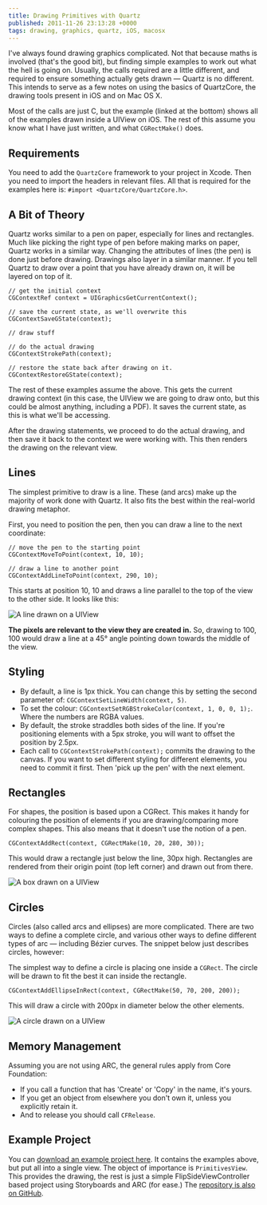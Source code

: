 ```yaml
---
title: Drawing Primitives with Quartz
published: 2011-11-26 23:13:28 +0000
tags: drawing, graphics, quartz, iOS, macosx
---
```


I've always found drawing graphics complicated. Not that because maths is involved (that's the good bit), but finding simple examples to work out what the hell is going on. Usually, the calls required are a little different, and required to ensure something actually gets drawn &mdash; Quartz is no different. This intends to serve as a few notes on using the basics of QuartzCore, the drawing tools present in iOS and on Mac OS X. 

Most of the calls are just C, but the example (linked at the bottom) shows all of the examples drawn inside a UIView on iOS. The rest of this assume you know what I have just written, and what `CGRectMake()` does. 

## Requirements

You need to add the `QuartzCore` framework to your project in Xcode. Then you need to import the headers in relevant files. All that is required for the examples here is: `#import <QuartzCore/QuartzCore.h>`.

## A Bit of Theory

Quartz works similar to a pen on paper, especially for lines and rectangles. Much like picking the right type of pen before making marks on paper, Quartz works in a similar way. Changing the attributes of lines (the pen) is done just before drawing. Drawings also layer in a similar manner. If you tell Quartz to draw over a point that you have already drawn on, it will be layered on top of it.

    // get the initial context
    CGContextRef context = UIGraphicsGetCurrentContext();
    
    // save the current state, as we'll overwrite this
    CGContextSaveGState(context);
    
    // draw stuff
    
    // do the actual drawing
    CGContextStrokePath(context);
    
    // restore the state back after drawing on it.
    CGContextRestoreGState(context);

The rest of these examples assume the above. This gets the current drawing context (in this case, the UIView we are going to draw onto, but this could be almost anything, including a PDF). It saves the current state, as this is what we'll be accessing.

After the drawing statements, we proceed to do the actual drawing, and then save it back to the context we were working with. This then renders the drawing on the relevant view.

## Lines

The simplest primitive to draw is a line. These (and arcs) make up the majority of work done with Quartz. It also fits the best within the real-world drawing metaphor.

First, you need to position the pen, then you can draw a line to the next coordinate:

    // move the pen to the starting point
    CGContextMoveToPoint(context, 10, 10);

    // draw a line to another point
    CGContextAddLineToPoint(context, 290, 10);

This starts at position 10, 10 and draws a line parallel to the top of the view to the other side. It looks like this:

![A line drawn on a UIView](https://nickcharlton.net/resources/drawing-primitives/line.png)

**The pixels are relevant to the view they are created in.** So, drawing to 100, 100 would draw a line at a 45&deg; angle pointing down towards the middle of the view.

## Styling

* By default, a line is 1px thick. You can change this by setting the second parameter of: `CGContextSetLineWidth(context, 5)`.
* To set the colour: `CGContextSetRGBStrokeColor(context, 1, 0, 0, 1);`. Where the numbers are RGBA values.
* By default, the stroke straddles both sides of the line. If you're positioning elements with a 5px stroke, you will want to offset the position by 2.5px.
* Each call to `CGContextStrokePath(context);` commits the drawing to the canvas. If you want to set different styling for different elements, you need to commit it first. Then 'pick up the pen' with the next element.

## Rectangles

For shapes, the position is based upon a CGRect. This makes it handy for colouring the position of elements if you are drawing/comparing more complex shapes. This also means that it doesn't use the notion of a pen.

    CGContextAddRect(context, CGRectMake(10, 20, 280, 30));

This would draw a rectangle just below the line, 30px high. Rectangles are rendered from their origin point (top left corner) and drawn out from there. 

![A box drawn on a UIView](https://nickcharlton.net/resources/drawing-primitives/box.png)

## Circles

Circles (also called arcs and ellipses) are more complicated. There are two ways to define a complete circle, and various other ways to define different types of arc &mdash; including Bézier curves. The snippet below just describes circles, however:

The simplest way to define a circle is placing one inside a `CGRect`. The circle will be drawn to fit the best it can inside the rectangle.

    CGContextAddEllipseInRect(context, CGRectMake(50, 70, 200, 200));

This will draw a circle with 200px in diameter below the other elements.

![A circle drawn on a UIView](https://nickcharlton.net/resources/drawing-primitives/circle.png)

## Memory Management

Assuming you are not using ARC, the general rules apply from Core Foundation:

* If you call a function that has 'Create' or 'Copy' in the name, it's yours.
* If you get an object from elsewhere you don't own it, unless you explicitly retain it.
* And to release you should call `CFRelease`.

## Example Project

You can [download an example project here](https://nickcharlton.net/resources/drawing-primitives/project.zip). It contains the examples above, but put all into a single view. The object of importance is `PrimitivesView`. This provides the drawing, the rest is just a simple FlipSideViewController based project using Storyboards and ARC (for ease.) The [repository is also on GitHub](http://github.com/nickcharlton/DrawingPrimitives).


